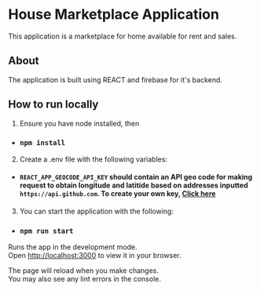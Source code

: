 # House Marketplace Application

This application is a marketplace for home available for rent and sales.

## About

The application is built using REACT and firebase for it's backend.

## How to run locally

1) Ensure you have node installed, then

-   ### `npm install`

2) Create a .env file with the following variables:

-   #### `REACT_APP_GEOCODE_API_KEY` should contain an API geo code for making request to obtain longitude and latitide based on addresses inputted `https://api.github.com`. To create your own key, [Click here](https://console.cloud.google.com/apis/)


3) You can start the application with the following:

-   ### `npm run start`

Runs the app in the development mode.\
Open [http://localhost:3000](http://localhost:3000) to view it in your browser.

The page will reload when you make changes.\
You may also see any lint errors in the console.


